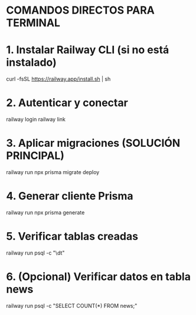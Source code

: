 # COMANDOS DIRECTOS PARA TERMINAL

# 1. Instalar Railway CLI (si no está instalado)
curl -fsSL https://railway.app/install.sh | sh

# 2. Autenticar y conectar
railway login
railway link

# 3. Aplicar migraciones (SOLUCIÓN PRINCIPAL)
railway run npx prisma migrate deploy

# 4. Generar cliente Prisma
railway run npx prisma generate

# 5. Verificar tablas creadas
railway run psql -c "\dt"

# 6. (Opcional) Verificar datos en tabla news
railway run psql -c "SELECT COUNT(*) FROM news;"
